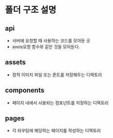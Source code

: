 # 폴더 구조 설명
## api
- 서버에 요청할 때 사용하는 코드를 모아둔 곳
- axois요청 함수와 같은 것을 모아둔다.
## assets
- 정적 이미지 파일 또는 폰트를 저장해두는 디렉토리
## components
- 페이지 내에서 사용되는 컴포넌트를 저장하는 디렉토리
## pages
- 각 라우팅에 해당하는 페이지를 작성하는 디렉토리
